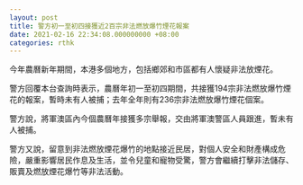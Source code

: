 ```yaml
---
layout: post
title: 警方初一至初四接獲近2百宗非法燃放爆竹煙花報案
date: 2021-02-16 22:34:08.000000000 +08:00
categories: rthk
---
```


今年農曆新年期間，本港多個地方，包括鄉郊和市區都有人懷疑非法放煙花。

警方回覆本台查詢時表示，農曆年初一至初四期間，共接獲194宗非法燃放爆竹煙花的報案，暫時未有人被捕；去年全年則有236宗非法燃放爆竹煙花個案。

警方說，將軍澳區內今個農曆年接獲多宗舉報，交由將軍澳警區人員跟進，暫未有人被捕。

警方又說，留意到非法燃放煙花爆竹的地點接近民居，對個人安全和財產構成危險，嚴重影響居民作息及生活，並令兒童和寵物受驚，警方會繼續打擊非法儲存、販賣及燃放煙花爆竹等非法活動。
